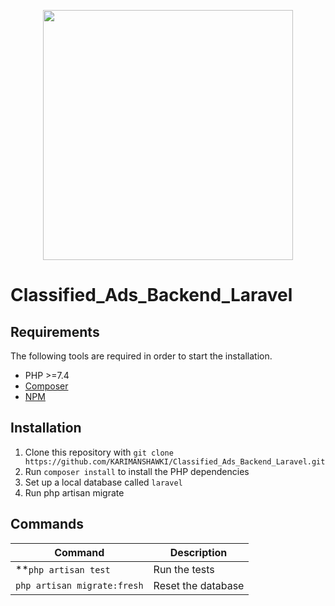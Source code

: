 <p align="center"><a href="https://laravel.com" target="_blank"><img src="https://raw.githubusercontent.com/laravel/art/master/logo-lockup/5%20SVG/2%20CMYK/1%20Full%20Color/laravel-logolockup-cmyk-red.svg" width="400"></a></p>

# Classified_Ads_Backend_Laravel

## Requirements

The following tools are required in order to start the installation.

- PHP >=7.4
- [Composer](https://getcomposer.org/download/)
- [NPM](https://docs.npmjs.com/downloading-and-installing-node-js-and-npm)

## Installation

1. Clone this repository with `git clone https://github.com/KARIMANSHAWKI/Classified_Ads_Backend_Laravel.git`
2. Run `composer install` to install the PHP dependencies
3. Set up a local database called `laravel`
4. Run php artisan migrate


## Commands

Command | Description
--- | ---
**`php artisan test` | Run the tests
`php artisan migrate:fresh` | Reset the database

